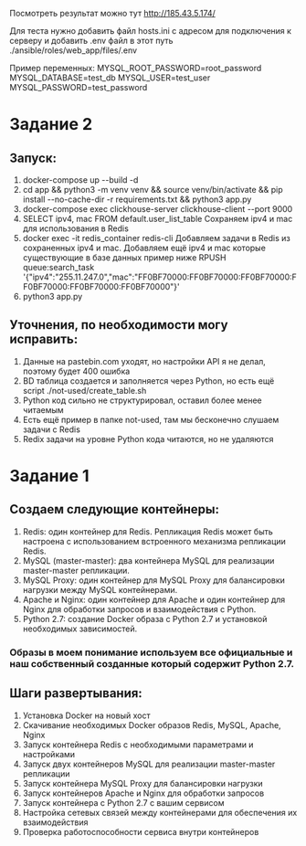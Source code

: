 Посмотреть результат можно тут http://185.43.5.174/

Для теста нужно добавить файл hosts.ini с адресом для подключения к серверу и добавить .env файл в этот путь ./ansible/roles/web_app/files/.env

Пример переменных:
MYSQL_ROOT_PASSWORD=root_password
MYSQL_DATABASE=test_db
MYSQL_USER=test_user
MYSQL_PASSWORD=test_password


# Задание 2

## Запуск:

1. docker-compose up --build -d
2. cd app && python3 -m venv venv && source venv/bin/activate && pip install --no-cache-dir -r requirements.txt && python3 app.py
3. docker-compose exec clickhouse-server clickhouse-client --port 9000
4. SELECT ipv4, mac FROM default.user_list_table
   Сохраняем ipv4 и mac для использования в Redis
5. docker exec -it redis_container redis-cli
   Добавляем задачи в Redis из сохраненных ipv4 и mac. Добавляем ещё ipv4 и mac которые существующие в базе данных пример ниже
   RPUSH queue:search_task '{"ipv4":"255.11.247.0","mac":"FF0BF70000:FF0BF70000:FF0BF70000:FF0BF70000:FF0BF70000:FF0BF70000"}'
6. python3 app.py

## Уточнения, по необходимости могу исправить:

1. Данные на pastebin.com уходят, но настройки API я не делал, поэтому будет 400 ошибка
2. BD таблица создается и заполняется через Python, но есть ещё script ./not-used/create_table.sh
3. Python код сильно не структурировал, оставил более менее читаемым
4. Есть ещё пример в папке not-used, там мы бесконечно слушаем задачи с Redis
5. Redix задачи на уровне Python кода читаются, но не удаляются

# Задание 1

## Создаем следующие контейнеры:

1. Redis: один контейнер для Redis. Репликация Redis может быть настроена с использованием встроенного механизма репликации Redis.
2. MySQL (master-master): два контейнера MySQL для реализации master-master репликации.
3. MySQL Proxy: один контейнер для MySQL Proxy для балансировки нагрузки между MySQL контейнерами.
4. Apache и Nginx: один контейнер для Apache и один контейнер для Nginx для обработки запросов и взаимодействия с Python.
5. Python 2.7: создание Docker образа с Python 2.7 и установкой необходимых зависимостей.

### Образы в моем понимание используем все официальные и наш собственный созданные который содержит Python 2.7.

## Шаги развертывания:

1. Установка Docker на новый хост
2. Скачивание необходимых Docker образов Redis, MySQL, Apache, Nginx
3. Запуск контейнера Redis с необходимыми параметрами и настройками
4. Запуск двух контейнеров MySQL для реализации master-master репликации
5. Запуск контейнера MySQL Proxy для балансировки нагрузки
6. Запуск контейнеров Apache и Nginx для обработки запросов
7. Запуск контейнера с Python 2.7 с вашим сервисом
8. Настройка сетевых связей между контейнерами для обеспечения их взаимодействия
9. Проверка работоспособности сервиса внутри контейнеров
